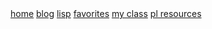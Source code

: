 <div class="navbar">
  <a href="/">home</a>
  <a href="/blog/">blog</a>
  <a href="/blog/lisp/">lisp</a>
  <a href="/favorites/">favorites</a>
  <a href="/excollege/">my class</a>
  <a href="/pl-resources/">pl resources</a>
  <!--<a class="newlink" href="/recipes/">recipes</a> -->
</div>
